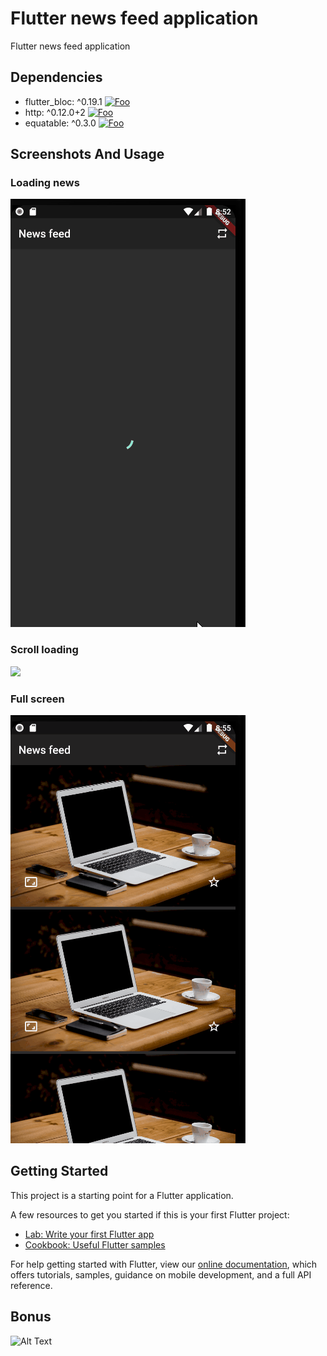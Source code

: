 # Flutter news feed application

Flutter news feed application

## Dependencies

* flutter_bloc: ^0.19.1 [![Foo](https://img.shields.io/pub/v/flutter_bloc.svg)](https://pub.dev/packages/flutter_bloc)
* http: ^0.12.0+2 [![Foo](https://img.shields.io/pub/v/http.svg)](https://pub.dev/packages/http)
* equatable: ^0.3.0 [![Foo](https://img.shields.io/pub/v/equatable.svg)](https://pub.dev/packages/equatable)

## Screenshots And Usage

### Loading news

![](screenshots/loading.gif)

### Scroll loading

![](screenshots/scroll.gif)

### Full screen

![](screenshots/fullScreen.gif)

## Getting Started

This project is a starting point for a Flutter application.

A few resources to get you started if this is your first Flutter project:

- [Lab: Write your first Flutter app](https://flutter.dev/docs/get-started/codelab)
- [Cookbook: Useful Flutter samples](https://flutter.dev/docs/cookbook)

For help getting started with Flutter, view our
[online documentation](https://flutter.dev/docs), which offers tutorials,
samples, guidance on mobile development, and a full API reference.

## Bonus
![Alt Text](https://media.giphy.com/media/vFKqnCdLPNOKc/giphy.gif)
